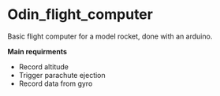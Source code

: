 # Odin_flight_computer
Basic flight computer for a model rocket, done with an arduino.

**Main requirments**
- Record altitude
- Trigger parachute ejection
- Record data from gyro

